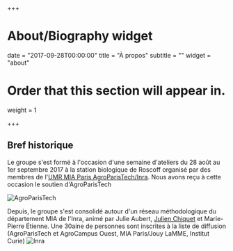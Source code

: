 +++
# About/Biography widget

date = "2017-09-28T00:00:00"
title = "À propos"
subtitle = ""
widget = "about"

# Order that this section will appear in.
weight = 1

+++

## Bref historique

Le groupe s'est formé à l'occasion d'une semaine d'ateliers du 28 août au 1er septembre 2017 à la station biologique de Roscoff organisé par des membres de l'[UMR MIA Paris AgroParisTech/Inra](https://www6.inra.fr/mia-paris). Nous avons reçu à cette occasion le soutien d'AgroParisTech 

![AgroParisTech](/img/logo_agro.png)

Depuis, le groupe s'est consolidé autour d'un réseau méthodologique du département MIA de l'Inra, animé par Julie Aubert, [Julien Chiquet](http://julien.cremeriefamily.info) et Marie-Pierre Étienne. Une 30aine de personnes sont inscrites à la liste de diffusion (AgroParisTech et AgroCampus Ouest, MIA Paris/Jouy LaMME, Institut Curie)
![Inra](/img/logo_inra.jpg)

